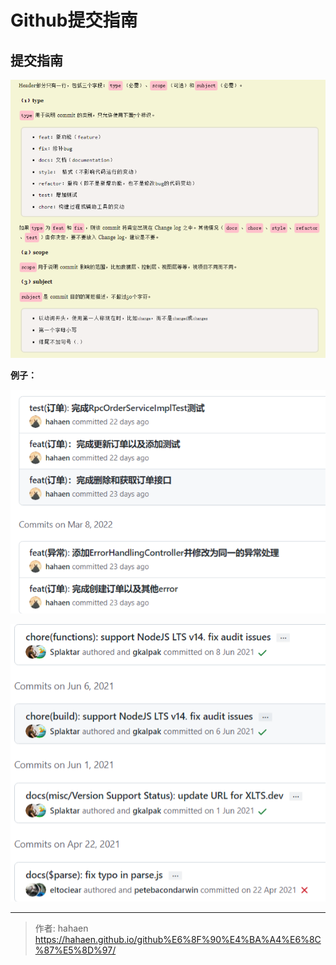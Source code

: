 # Github提交指南

## 提交指南

![提交](/img/Github提交指南/1.png)


**例子：**

![例子1](/img/Github提交指南/2.png)

![例子2](/img/Github提交指南/3.png)

---

> 作者: hahaen  
> https://hahaen.github.io/github%E6%8F%90%E4%BA%A4%E6%8C%87%E5%8D%97/
